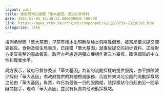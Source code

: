```yaml
---
layout: post
title: 食衞局稱已接獲「華大基因」提交初步資料
date: 2021-05-01 12:48:31.000000000 +08:00
link: https://news.rthk.hk/rthk/ch/component/k2/1588759-20210501.htm
categories: rthk
---
```


檢測承辦商「華大基因」早前有樣本出現新型肺炎假陽性個案，被當局要求提交調查報告。食物及衞生局表示，已接獲「華大基因」就事故提交的初步資料，正待對方提交完整的事故報告，政府亦考慮透過獨立機構作第三方審核，確保調查的中立性和專業水平。

局方表示，政府已暫停委派「華大基因」為新的流動採樣站提供服務，亦不排除減少採用「華大基因」向政府提供的其他檢測服務，而設於東涌北公園的流動採樣站之前由「華大基因」負責，昨日為最後一日的服務期，該採樣站今日起由另一間承辦商接手，現時「華大基因」並沒有負責其他流動採樣站。
